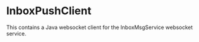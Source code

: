 InboxPushClient
===============

This contains a Java websocket client for the InboxMsgService websocket service.
